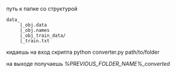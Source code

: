путь к папке со структурой

```
data_
     |_obj.data
     |_obj.names
     |_obj_train_data/
     |_train.txt
```

кидаешь на вход скрипта
python converter.py path/to/folder

на выходе получаешь 
*%PREVIOUS_FOLDER_NAME%_converted*